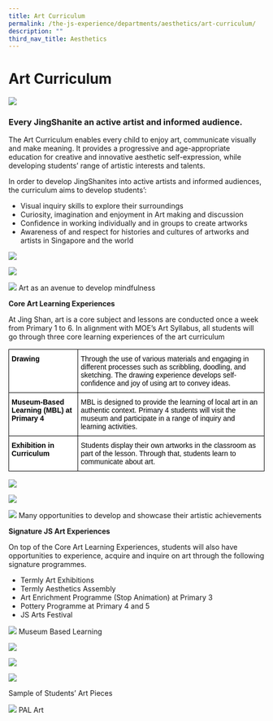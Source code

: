 ```yaml
---
title: Art Curriculum
permalink: /the-js-experience/departments/aesthetics/art-curriculum/
description: ""
third_nav_title: Aesthetics
---
```

# **Art Curriculum**

![](/images/Art.jpg)

### Every JingShanite an active artist and informed audience.

The Art Curriculum enables every child to enjoy art, communicate visually and make meaning. It provides a progressive and age-appropriate education for creative and innovative aesthetic self-expression, while developing students’ range of artistic interests and talents.  

In order to develop JingShanites into active artists and informed audiences, the curriculum aims to develop students’:

* Visual inquiry skills to explore their surroundings
* Curiosity, imagination and enjoyment in Art making and discussion
* Confidence in working individually and in groups to create artworks
* Awareness of and respect for histories and cultures of artworks and artists in Singapore and the world

![](/images/Art%20Curriculum%201.jpg)

![](/images/Art%20Curriculum%203.jpg)

![](/images/Art%20Curriculum%202.jpg)
Art as an avenue to develop mindfulness

**Core Art Learning Experiences**

At Jing Shan, art is a core subject and lessons are conducted once a week from Primary 1 to 6. In alignment with MOE’s Art Syllabus, all students will go through three core learning experiences of the art curriculum

<table style="border-collapse:collapse;border-spacing:0" class="tg"><thead><tr><th style="background-color:#FFF;border-color:#000000;border-style:solid;border-width:1px;color:#000000;font-family:Arial, sans-serif;font-size:14px;font-weight:bold;overflow:hidden;padding:10px 5px;text-align:left;vertical-align:top;word-break:normal">Drawing</th><th style="background-color:#FFF;border-color:#000000;border-style:solid;border-width:1px;color:#000000;font-family:Arial, sans-serif;font-size:14px;font-weight:normal;overflow:hidden;padding:10px 5px;text-align:left;vertical-align:top;word-break:normal">Through the use of various materials and engaging in different processes such as scribbling, doodling, and sketching. The drawing experience develops self-confidence and joy of using art to convey ideas.</th></tr></thead><tbody><tr><td style="background-color:#FFF;border-color:#000000;border-style:solid;border-width:1px;color:#000000;font-family:Arial, sans-serif;font-size:14px;font-weight:bold;overflow:hidden;padding:10px 5px;text-align:left;vertical-align:top;word-break:normal">Museum-Based Learning (MBL) at Primary 4</td><td style="background-color:#FFF;border-color:#000000;border-style:solid;border-width:1px;color:#000000;font-family:Arial, sans-serif;font-size:14px;overflow:hidden;padding:10px 5px;text-align:left;vertical-align:top;word-break:normal">MBL is designed to provide the learning of local art in an authentic context. Primary 4 students will visit the museum and participate in a range of inquiry and learning activities.</td></tr><tr><td style="background-color:#FFF;border-color:black;border-style:solid;border-width:1px;color:#000000;font-family:Arial, sans-serif;font-size:14px;font-weight:bold;overflow:hidden;padding:10px 5px;text-align:left;vertical-align:top;word-break:normal">Exhibition in Curriculum</td><td style="background-color:#FFF;border-color:black;border-style:solid;border-width:1px;color:#000000;font-family:Arial, sans-serif;font-size:14px;overflow:hidden;padding:10px 5px;text-align:left;vertical-align:top;word-break:normal">Students  display their own artworks in the classroom as part of the lesson. Through that, students learn to communicate about art.</td></tr></tbody></table>

![](/images/art1.jpg)

![](/images/Art%20Curriculum%208.png)

![](/images/Art%20Curriculum%209.png)
Many opportunities to develop and showcase their artistic achievements

**Signature JS Art Experiences**

On top of the Core Art Learning Experiences,&nbsp;students will also have opportunities to experience, acquire and inquire on art through the following signature programmes.  
  
* Termly Art Exhibitions
* Termly Aesthetics Assembly
* Art Enrichment Programme (Stop Animation) at Primary 3
* Pottery Programme at Primary 4 and 5
* JS Arts Festival

![](/images/art2.jpg)
Museum Based Learning

![](/images/art3.jpg)

![](/images/Art%20Curriculum%2016.png)

![](/images/Art%20Curriculum%2017.png)

Sample of Students’ Art Pieces

![](/images/PAL_Art%20(1).jpg)
PAL Art